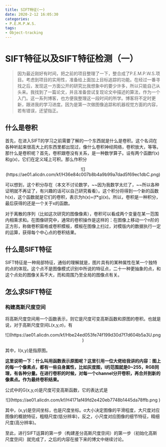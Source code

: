 ```yaml
---
title: SIFT特征(一)
date: 2020-2-12 16:05:30
categories:
- P.E.M.P.W.S.
tags:
- Object-tracking
---
```



# SIFT特征以及SIFT特征检测（一）

> 因为最近刚好有时间，把之前的项目整理了一下，整合成了P.E.M.P.W.S.项目。考虑到项目的实用性，准备给上面加上目标追踪的功能。在经过一番寻找之后，发现这一方面公开的研究比我想象中的要少许多，所以只能自己从头来。我找到了一篇论文，并且准备尝试复现论文中描述的算法，作为一个入门。这一系列博客，也方便我整理这一段时间的所学。博客将不定时更新，跟进我的学习进度。因为是第一次做图像追踪和机器视觉方面的内容，若有错误，还望指正。

## 什么是卷积

首先，在进入SIFT的学习之前需要了解的一个东西就是什么是卷积。这个名词在各种听起来很高大上的东西里都出现过，像什么卷积神经网络，卷积放大，等等。那什么是卷积呢？首先，卷积跟卷没有关系，是一种数学算子。设有两个函数f(x)和g(x)，它们在定义域上可积。那么作积分
<center><p>![](https://ae01.alicdn.com/kf/H36e84c007b8b4a9b99a7dad5f69ec1dbC.png)</p></center>
可以想到，这个积分存在（本文不讨论数学，~~因为我数学太烂了，~~所以各种证明就不再证了，有兴趣的话可以自己研究看看）。这个积分将得到一个新的函数h(x)，这个函数就是它们的卷积，表示为h(x)=(f*g)(x)。所以，卷积是一种积分，最后获得的还是一个关于x的函数。

对于离散的序列（比如这次研究的图像像素），卷积可以看成两个变量在某一范围内相乘求和。在图像研究中，通常的卷积操作是这样的：在图像上移动一个n阶的正方形，称做卷积窗格或卷积模板，模板在图像上扫过，对模版内的数据执行一定的运算，获得每个中心点的卷积结果。

## 什么是SIFT特征

SIFT特征是一种局部特征，通俗的理解就是，图片具有的某种属性在某一个独特的点的体现。这个点不是图像模式识别中所说的特征点，二十一种更抽象的点，和这个点处的图像关系不大，而和周围乃至全局的图像点有关。

## 怎么求SIFT特征

### 构建高斯尺度空间

将高斯尺度空间用一个函数表示，则它是尺度可变高斯函数和原图的卷积。也就是说，对于高斯尺度空间L(x,y,σ)，有
<center><p>![](https://ae01.alicdn.com/kf/Hbe24ed053fe74f199d30d7f7d604b5a3U.png
)</p></center>
其中，I(x,y)是指原图。

**这里说明一下：什么叫用函数表示原图呢？这里引用一位大佬给我讲的内容：图上的每一个像素点，都有一些自身属性，比如灰度图，I的范围就是0~255，RGB同理，有各种分量。在进行卷积的时候，对每一个channel分开卷积，再合并到新的像素点。作为最终卷积结果。**

公式中的G(x,y,σ)是尺度可变高斯函数，它的表达式是
<center><p>![](https://ae01.alicdn.com/kf/H4171af49fd2e420eb7748b1445da78ffb.png
)</p></center>
其中，(x,y)是空间坐标，也是尺度坐标。σ大小决定图像的平滑程度，大尺度对应图像的概貌特征，粗糙尺度(低分辨率)，反之，小尺度对应图像的细节特征，精细尺度(高分辨率)。

至此，进行SIFT运算的第一步（构建差分高斯尺度空间）的第一步（初始化高斯尺度空间）就完成了，之后的内容在接下来的博文中继续讨论。

